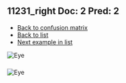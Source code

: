 ## 11231_right Doc: 2 Pred: 2
- [Back to confusion matrix](https://github.com/juliandewit/kaggle_retinopathy/blob/master/matrix.md)
- [Back to list](https://github.com/juliandewit/kaggle_retinopathy/blob/master/lists/22/list.md)
- [Next example in list](https://github.com/juliandewit/kaggle_retinopathy/blob/master/lists/22/11/11249_left.md)

![Eye](https://retinopaty.blob.core.windows.net/size1024/11231_right_2.jpeg)

### 

![Eye]()
